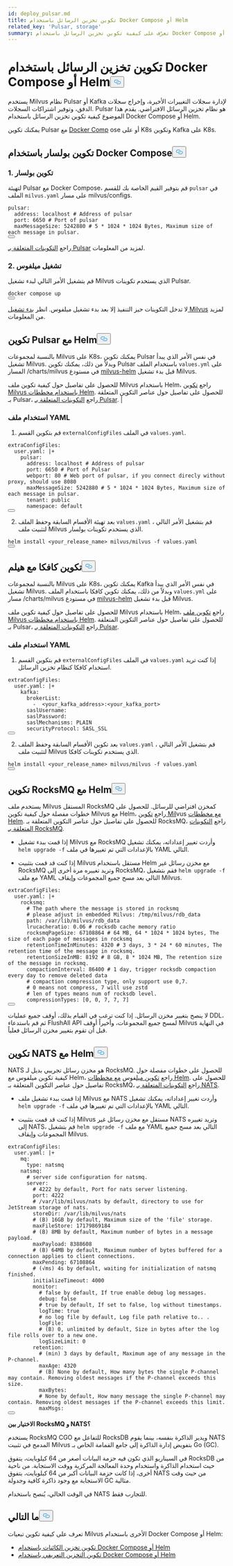 ```yaml
---
id: deploy_pulsar.md
title: تكوين تخزين الرسائل باستخدام Docker Compose أو Helm
related_key: 'Pulsar, storage'
summary: تعرّف على كيفية تكوين تخزين الرسائل باستخدام Docker Compose أو Helm.
---
```

<h1 id="Configure-Message-Storage-with-Docker-Compose-or-Helm" class="common-anchor-header">تكوين تخزين الرسائل باستخدام Docker Compose أو Helm<button data-href="#Configure-Message-Storage-with-Docker-Compose-or-Helm" class="anchor-icon" translate="no">
      <svg translate="no"
        aria-hidden="true"
        focusable="false"
        height="20"
        version="1.1"
        viewBox="0 0 16 16"
        width="16"
      >
        <path
          fill="#0092E4"
          fill-rule="evenodd"
          d="M4 9h1v1H4c-1.5 0-3-1.69-3-3.5S2.55 3 4 3h4c1.45 0 3 1.69 3 3.5 0 1.41-.91 2.72-2 3.25V8.59c.58-.45 1-1.27 1-2.09C10 5.22 8.98 4 8 4H4c-.98 0-2 1.22-2 2.5S3 9 4 9zm9-3h-1v1h1c1 0 2 1.22 2 2.5S13.98 12 13 12H9c-.98 0-2-1.22-2-2.5 0-.83.42-1.64 1-2.09V6.25c-1.09.53-2 1.84-2 3.25C6 11.31 7.55 13 9 13h4c1.45 0 3-1.69 3-3.5S14.5 6 13 6z"
        ></path>
      </svg>
    </button></h1><p>يستخدم Milvus نظام Pulsar أو Kafka لإدارة سجلات التغييرات الأخيرة، وإخراج سجلات الدفق، وتوفير اشتراكات السجلات. Pulsar هو نظام تخزين الرسائل الافتراضي. يقدم هذا الموضوع كيفية تكوين تخزين الرسائل باستخدام Docker Compose أو Helm.</p>
<p>يمكنك تكوين Pulsar مع <a href="https://docs.docker.com/get-started/overview/">Docker Comp</a> ose أو على K8s وتكوين Kafka على K8s.</p>
<h2 id="Configure-Pulsar-with-Docker-Compose" class="common-anchor-header">تكوين بولسار باستخدام Docker Compose<button data-href="#Configure-Pulsar-with-Docker-Compose" class="anchor-icon" translate="no">
      <svg translate="no"
        aria-hidden="true"
        focusable="false"
        height="20"
        version="1.1"
        viewBox="0 0 16 16"
        width="16"
      >
        <path
          fill="#0092E4"
          fill-rule="evenodd"
          d="M4 9h1v1H4c-1.5 0-3-1.69-3-3.5S2.55 3 4 3h4c1.45 0 3 1.69 3 3.5 0 1.41-.91 2.72-2 3.25V8.59c.58-.45 1-1.27 1-2.09C10 5.22 8.98 4 8 4H4c-.98 0-2 1.22-2 2.5S3 9 4 9zm9-3h-1v1h1c1 0 2 1.22 2 2.5S13.98 12 13 12H9c-.98 0-2-1.22-2-2.5 0-.83.42-1.64 1-2.09V6.25c-1.09.53-2 1.84-2 3.25C6 11.31 7.55 13 9 13h4c1.45 0 3-1.69 3-3.5S14.5 6 13 6z"
        ></path>
      </svg>
    </button></h2><h3 id="1-Configure-Pulsar" class="common-anchor-header">1. تكوين بولسار</h3><p>لتهيئة Pulsar مع Docker Compose، قم بتوفير القيم الخاصة بك للقسم <code translate="no">pulsar</code> في الملف <code translate="no">milvus.yaml</code> على مسار milvus/configs.</p>
<pre><code translate="no"><span class="hljs-attr">pulsar:</span>
  <span class="hljs-attr">address:</span> <span class="hljs-string">localhost</span> <span class="hljs-comment"># Address of pulsar</span>
  <span class="hljs-attr">port:</span> <span class="hljs-number">6650</span> <span class="hljs-comment"># Port of pulsar</span>
  <span class="hljs-attr">maxMessageSize:</span> <span class="hljs-number">5242880</span> <span class="hljs-comment"># 5 * 1024 * 1024 Bytes, Maximum size of each message in pulsar.</span>
<button class="copy-code-btn"></button></code></pre>
<p>راجع <a href="/docs/ar/configure_pulsar.md">التكوينات المتعلقة بـ Pulsar</a> لمزيد من المعلومات.</p>
<h3 id="2-Run-Milvus" class="common-anchor-header">2. تشغيل ميلفوس</h3><p>قم بتشغيل الأمر التالي لبدء تشغيل Milvus الذي يستخدم تكوينات Pulsar.</p>
<pre><code translate="no"><span class="hljs-attribute">docker</span> compose up
<button class="copy-code-btn"></button></code></pre>
<div class="alert note">لا تدخل التكوينات حيز التنفيذ إلا بعد بدء تشغيل ميلفوس. انظر <a href="https://milvus.io/docs/install_standalone-docker.md#Start-Milvus">بدء تشغيل Milvus</a> لمزيد من المعلومات.</div>
<h2 id="Configure-Pulsar-with-Helm" class="common-anchor-header">تكوين Pulsar مع Helm<button data-href="#Configure-Pulsar-with-Helm" class="anchor-icon" translate="no">
      <svg translate="no"
        aria-hidden="true"
        focusable="false"
        height="20"
        version="1.1"
        viewBox="0 0 16 16"
        width="16"
      >
        <path
          fill="#0092E4"
          fill-rule="evenodd"
          d="M4 9h1v1H4c-1.5 0-3-1.69-3-3.5S2.55 3 4 3h4c1.45 0 3 1.69 3 3.5 0 1.41-.91 2.72-2 3.25V8.59c.58-.45 1-1.27 1-2.09C10 5.22 8.98 4 8 4H4c-.98 0-2 1.22-2 2.5S3 9 4 9zm9-3h-1v1h1c1 0 2 1.22 2 2.5S13.98 12 13 12H9c-.98 0-2-1.22-2-2.5 0-.83.42-1.64 1-2.09V6.25c-1.09.53-2 1.84-2 3.25C6 11.31 7.55 13 9 13h4c1.45 0 3-1.69 3-3.5S14.5 6 13 6z"
        ></path>
      </svg>
    </button></h2><p>بالنسبة لمجموعات Milvus على K8s، يمكنك تكوين Pulsar في نفس الأمر الذي يبدأ تشغيل Milvus. وبدلاً من ذلك، يمكنك تكوين Pulsar باستخدام الملف <code translate="no">values.yml</code> على المسار /charts/milvus في مستودع <a href="https://github.com/milvus-io/milvus-helm">milvus-helm</a> قبل بدء تشغيل Milvus.</p>
<p>للحصول على تفاصيل حول كيفية تكوين ملف Milvus باستخدام Helm، راجع <a href="/docs/ar/configure-helm.md">تكوين Milvus باستخدام مخططات Helm</a>. للحصول على تفاصيل حول عناصر التكوين المتعلقة بـ Pulsar، راجع <a href="/docs/ar/configure_pulsar.md">التكوينات المتعلقة بـ Pulsar</a>. |</p>
<h3 id="Using-the-YAML-file" class="common-anchor-header">استخدام ملف YAML</h3><ol>
<li>قم بتكوين القسم <code translate="no">externalConfigFiles</code> في الملف <code translate="no">values.yaml</code>.</li>
</ol>
<pre><code translate="no" class="language-yaml"><span class="hljs-attr">extraConfigFiles:</span>
  <span class="hljs-attr">user.yaml:</span> <span class="hljs-string">|+
    pulsar:
      address: localhost # Address of pulsar
      port: 6650 # Port of Pulsar
      webport: 80 # Web port of pulsar, if you connect direcly without proxy, should use 8080
      maxMessageSize: 5242880 # 5 * 1024 * 1024 Bytes, Maximum size of each message in pulsar.
      tenant: public
      namespace: default    
</span><button class="copy-code-btn"></button></code></pre>
<ol start="2">
<li>بعد تهيئة الأقسام السابقة وحفظ الملف <code translate="no">values.yaml</code> ، قم بتشغيل الأمر التالي لتثبيت ملف Milvus الذي يستخدم تكوينات بولسار.</li>
</ol>
<pre><code translate="no" class="language-shell">helm install &lt;your_release_name&gt; milvus/milvus -f values.yaml
<button class="copy-code-btn"></button></code></pre>
<h2 id="Configure-Kafka-with-Helm" class="common-anchor-header">تكوين كافكا مع هيلم<button data-href="#Configure-Kafka-with-Helm" class="anchor-icon" translate="no">
      <svg translate="no"
        aria-hidden="true"
        focusable="false"
        height="20"
        version="1.1"
        viewBox="0 0 16 16"
        width="16"
      >
        <path
          fill="#0092E4"
          fill-rule="evenodd"
          d="M4 9h1v1H4c-1.5 0-3-1.69-3-3.5S2.55 3 4 3h4c1.45 0 3 1.69 3 3.5 0 1.41-.91 2.72-2 3.25V8.59c.58-.45 1-1.27 1-2.09C10 5.22 8.98 4 8 4H4c-.98 0-2 1.22-2 2.5S3 9 4 9zm9-3h-1v1h1c1 0 2 1.22 2 2.5S13.98 12 13 12H9c-.98 0-2-1.22-2-2.5 0-.83.42-1.64 1-2.09V6.25c-1.09.53-2 1.84-2 3.25C6 11.31 7.55 13 9 13h4c1.45 0 3-1.69 3-3.5S14.5 6 13 6z"
        ></path>
      </svg>
    </button></h2><p>بالنسبة لمجموعات Milvus على K8s، يمكنك تكوين Kafka في نفس الأمر الذي يبدأ تشغيل Milvus. وبدلاً من ذلك، يمكنك تكوين كافكا باستخدام الملف <code translate="no">values.yml</code> على مسار /charts/milvus في مستودع <a href="https://github.com/milvus-io/milvus-helm">milvus-helm</a> قبل بدء تشغيل Milvus.</p>
<p>للحصول على تفاصيل حول كيفية تكوين ملف Milvus باستخدام Helm، راجع <a href="/docs/ar/configure-helm.md">تكوين ملف Milvus باستخدام مخططات Helm</a>. للحصول على تفاصيل حول عناصر التكوين المتعلقة بـ Pulsar، راجع <a href="/docs/ar/configure_pulsar.md">التكوينات المتعلقة بـ Pulsar</a>.</p>
<h3 id="Using-the-YAML-file" class="common-anchor-header">استخدام ملف YAML</h3><ol>
<li>قم بتكوين القسم <code translate="no">externalConfigFiles</code> في الملف <code translate="no">values.yaml</code> إذا كنت تريد استخدام كافكا كنظام تخزين الرسائل.</li>
</ol>
<pre><code translate="no" class="language-yaml"><span class="hljs-attr">extraConfigFiles:</span>
  <span class="hljs-attr">user.yaml:</span> <span class="hljs-string">|+
    kafka:
      brokerList:
        -  &lt;your_kafka_address&gt;:&lt;your_kafka_port&gt;
      saslUsername:
      saslPassword:
      saslMechanisms: PLAIN
      securityProtocol: SASL_SSL    
</span><button class="copy-code-btn"></button></code></pre>
<ol start="2">
<li>بعد تكوين الأقسام السابقة وحفظ الملف <code translate="no">values.yaml</code> ، قم بتشغيل الأمر التالي لتثبيت ملف Milvus الذي يستخدم تكوينات كافكا.</li>
</ol>
<pre><code translate="no" class="language-shell">helm install &lt;your_release_name&gt; milvus/milvus -f values.yaml
<button class="copy-code-btn"></button></code></pre>
<h2 id="Configure-RocksMQ-with-Helm" class="common-anchor-header">تكوين RocksMQ مع Helm<button data-href="#Configure-RocksMQ-with-Helm" class="anchor-icon" translate="no">
      <svg translate="no"
        aria-hidden="true"
        focusable="false"
        height="20"
        version="1.1"
        viewBox="0 0 16 16"
        width="16"
      >
        <path
          fill="#0092E4"
          fill-rule="evenodd"
          d="M4 9h1v1H4c-1.5 0-3-1.69-3-3.5S2.55 3 4 3h4c1.45 0 3 1.69 3 3.5 0 1.41-.91 2.72-2 3.25V8.59c.58-.45 1-1.27 1-2.09C10 5.22 8.98 4 8 4H4c-.98 0-2 1.22-2 2.5S3 9 4 9zm9-3h-1v1h1c1 0 2 1.22 2 2.5S13.98 12 13 12H9c-.98 0-2-1.22-2-2.5 0-.83.42-1.64 1-2.09V6.25c-1.09.53-2 1.84-2 3.25C6 11.31 7.55 13 9 13h4c1.45 0 3-1.69 3-3.5S14.5 6 13 6z"
        ></path>
      </svg>
    </button></h2><p>يستخدم ملف Milvus المستقل RocksMQ كمخزن افتراضي للرسائل. للحصول على خطوات مفصلة حول كيفية تكوين Milvus مع Helm، راجع <a href="/docs/ar/configure-helm.md">تكوين Mil</a>vus <a href="/docs/ar/configure-helm.md">مع مخططات Helm</a>. للحصول على تفاصيل حول عناصر التكوين المتعلقة بـ RocksMQ، راجع <a href="/docs/ar/configure_rocksmq.md">التكوينات المتعلقة بـ RocksMQ</a>.</p>
<ul>
<li><p>إذا قمت ببدء تشغيل Milvus مع RocksMQ وأردت تغيير إعداداته، يمكنك تشغيل <code translate="no">helm upgrade -f</code> بالإعدادات التي تم تغييرها في ملف YAML التالي.</p></li>
<li><p>إذا كنت قد قمت بتثبيت Milvus مستقل باستخدام Helm مع مخزن رسائل غير RocksMQ وتريد تغييره مرة أخرى إلى RocksMQ، فقم بتشغيل <code translate="no">helm upgrade -f</code> مع ملف YAML التالي بعد مسح جميع المجموعات وإيقاف Milvus.</p></li>
</ul>
<pre><code translate="no" class="language-yaml"><span class="hljs-attr">extraConfigFiles:</span>
  <span class="hljs-attr">user.yaml:</span> <span class="hljs-string">|+
    rocksmq:
      # The path where the message is stored in rocksmq
      # please adjust in embedded Milvus: /tmp/milvus/rdb_data
      path: /var/lib/milvus/rdb_data
      lrucacheratio: 0.06 # rocksdb cache memory ratio
      rocksmqPageSize: 67108864 # 64 MB, 64 * 1024 * 1024 bytes, The size of each page of messages in rocksmq
      retentionTimeInMinutes: 4320 # 3 days, 3 * 24 * 60 minutes, The retention time of the message in rocksmq.
      retentionSizeInMB: 8192 # 8 GB, 8 * 1024 MB, The retention size of the message in rocksmq.
      compactionInterval: 86400 # 1 day, trigger rocksdb compaction every day to remove deleted data
      # compaction compression type, only support use 0,7.
      # 0 means not compress, 7 will use zstd
      # len of types means num of rocksdb level.
      compressionTypes: [0, 0, 7, 7, 7]    
</span><button class="copy-code-btn"></button></code></pre>
<div class="alert warning">
<p>لا ينصح بتغيير مخزن الرسائل. إذا كنت ترغب في القيام بذلك، أوقف جميع عمليات DDL، ثم قم باستدعاء FlushAll API لمسح جميع المجموعات، وأخيراً أوقف Milvus في النهاية قبل أن تقوم بتغيير مخزن الرسائل فعلياً.</p>
</div>
<h2 id="Configure-NATS-with-Helm" class="common-anchor-header">تكوين NATS مع Helm<button data-href="#Configure-NATS-with-Helm" class="anchor-icon" translate="no">
      <svg translate="no"
        aria-hidden="true"
        focusable="false"
        height="20"
        version="1.1"
        viewBox="0 0 16 16"
        width="16"
      >
        <path
          fill="#0092E4"
          fill-rule="evenodd"
          d="M4 9h1v1H4c-1.5 0-3-1.69-3-3.5S2.55 3 4 3h4c1.45 0 3 1.69 3 3.5 0 1.41-.91 2.72-2 3.25V8.59c.58-.45 1-1.27 1-2.09C10 5.22 8.98 4 8 4H4c-.98 0-2 1.22-2 2.5S3 9 4 9zm9-3h-1v1h1c1 0 2 1.22 2 2.5S13.98 12 13 12H9c-.98 0-2-1.22-2-2.5 0-.83.42-1.64 1-2.09V6.25c-1.09.53-2 1.84-2 3.25C6 11.31 7.55 13 9 13h4c1.45 0 3-1.69 3-3.5S14.5 6 13 6z"
        ></path>
      </svg>
    </button></h2><p>NATS هو مخزن رسائل تجريبي بديل لـ RocksMQ. للحصول على خطوات مفصلة حول كيفية تكوين ميلفوس مع Helm، راجع <a href="/docs/ar/configure-helm.md">تكوين ميل</a>فوس <a href="/docs/ar/configure-helm.md">مع مخططات Helm</a>. للحصول على تفاصيل حول عناصر التكوين المتعلقة بـ RocksMQ، راجع <a href="/docs/ar/configure_natsmq.md">التكوينات المتعلقة بـ NATS</a>.</p>
<ul>
<li><p>إذا قمت ببدء تشغيل ملف Milvus مع NATS وأردت تغيير إعداداته، يمكنك تشغيل <code translate="no">helm upgrade -f</code> بالإعدادات التي تم تغييرها في ملف YAML التالي.</p></li>
<li><p>إذا كنت قد قمت بتثبيت Milvus مستقل مع مخزن رسائل غير NATS وتريد تغييره إلى NATS، قم بتشغيل <code translate="no">helm upgrade -f</code> مع ملف YAML التالي بعد مسح جميع المجموعات وإيقاف Milvus.</p></li>
</ul>
<pre><code translate="no" class="language-yaml"><span class="hljs-attr">extraConfigFiles:</span>
  <span class="hljs-attr">user.yaml:</span> <span class="hljs-string">|+
    mq:
      type: natsmq
    natsmq:
      # server side configuration for natsmq.
      server: 
        # 4222 by default, Port for nats server listening.
        port: 4222 
        # /var/lib/milvus/nats by default, directory to use for JetStream storage of nats.
        storeDir: /var/lib/milvus/nats 
        # (B) 16GB by default, Maximum size of the &#x27;file&#x27; storage.
        maxFileStore: 17179869184 
        # (B) 8MB by default, Maximum number of bytes in a message payload.
        maxPayload: 8388608 
        # (B) 64MB by default, Maximum number of bytes buffered for a connection applies to client connections.
        maxPending: 67108864 
        # (√ms) 4s by default, waiting for initialization of natsmq finished.
        initializeTimeout: 4000 
        monitor:
          # false by default, If true enable debug log messages.
          debug: false 
          # true by default, If set to false, log without timestamps.
          logTime: true 
          # no log file by default, Log file path relative to.. .
          logFile: 
          # (B) 0, unlimited by default, Size in bytes after the log file rolls over to a new one.
          logSizeLimit: 0 
        retention:
          # (min) 3 days by default, Maximum age of any message in the P-channel.
          maxAge: 4320 
          # (B) None by default, How many bytes the single P-channel may contain. Removing oldest messages if the P-channel exceeds this size.
          maxBytes:
          # None by default, How many message the single P-channel may contain. Removing oldest messages if the P-channel exceeds this limit.    
          maxMsgs: 
</span><button class="copy-code-btn"></button></code></pre>
<div class="alert note">
<p><strong>الاختيار بين RocksMQ و NATS؟</strong></p>
<p>يستخدم RocksMQ CGO للتفاعل مع RocksDB ويدير الذاكرة بنفسه، بينما يقوم NATS المدمج في تثبيت Milvus بتفويض إدارة الذاكرة إلى جامع القمامة الخاص بـ Go (GC).</p>
<p>في السيناريو الذي تكون فيه حزمة البيانات أصغر من 64 كيلوبايت، يتفوق RocksDB من حيث استخدام الذاكرة واستخدام وحدة المعالجة المركزية ووقت الاستجابة. من ناحية أخرى، إذا كانت حزمة البيانات أكبر من 64 كيلوبايت، يتفوق NATS من حيث وقت الاستجابة مع وجود ذاكرة كافية وجدولة GC مثالية.</p>
<p>في الوقت الحالي، يُنصح باستخدام NATS للتجارب فقط.</p>
</div>
<h2 id="Whats-next" class="common-anchor-header">ما التالي<button data-href="#Whats-next" class="anchor-icon" translate="no">
      <svg translate="no"
        aria-hidden="true"
        focusable="false"
        height="20"
        version="1.1"
        viewBox="0 0 16 16"
        width="16"
      >
        <path
          fill="#0092E4"
          fill-rule="evenodd"
          d="M4 9h1v1H4c-1.5 0-3-1.69-3-3.5S2.55 3 4 3h4c1.45 0 3 1.69 3 3.5 0 1.41-.91 2.72-2 3.25V8.59c.58-.45 1-1.27 1-2.09C10 5.22 8.98 4 8 4H4c-.98 0-2 1.22-2 2.5S3 9 4 9zm9-3h-1v1h1c1 0 2 1.22 2 2.5S13.98 12 13 12H9c-.98 0-2-1.22-2-2.5 0-.83.42-1.64 1-2.09V6.25c-1.09.53-2 1.84-2 3.25C6 11.31 7.55 13 9 13h4c1.45 0 3-1.69 3-3.5S14.5 6 13 6z"
        ></path>
      </svg>
    </button></h2><p>تعرف على كيفية تكوين تبعيات Milvus الأخرى باستخدام Docker Compose أو Helm:</p>
<ul>
<li><a href="/docs/ar/deploy_s3.md">تكوين تخزين الكائنات باستخدام Docker Compose أو Helm</a></li>
<li><a href="/docs/ar/deploy_etcd.md">تكوين التخزين التعريفي باستخدام Docker Compose أو Helm</a></li>
</ul>
